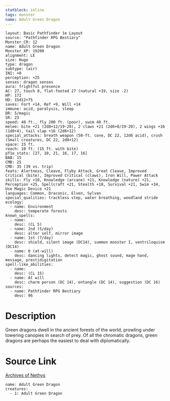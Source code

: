 ```yaml
---
statblock: inline
tags: monster
name: Adult Green Dragon
---
```

```statblock
layout: Basic Pathfinder 1e Layout
source: "Pathfinder RPG Bestiary"
Monster_CR: 12
name: Adult Green Dragon
Monster_XP: 19200
alignment: LE
size: Huge
type: dragon
subtype: (air)
INI: +0
perception: +25
senses: dragon senses
aura: frightful presence
AC: 27, touch 8, flat-footed 27 (natural +19, size -2)
HP: 172
HD: 15d12+75
saves: Fort +14, Ref +9, Will +14
immune: acid, paralysis, sleep
DR: 5/magic
SR: 23
speed: 40 ft., fly 200 ft. (poor), swim 40 ft.
melee: bite +21 (2d8+12/19-20), 2 claws +21 (2d6+8/19-20), 2 wings +16 (1d8+4), tail slap +16 (2d6+12)
special_attacks: breath weapon (50-ft. cone, DC 22, 12d6 acid), crush (Small creatures, DC 22, 2d8+12)
space: 15 ft.
reach: 10 ft. (15 ft. with bite)
pf1e_stats: [27, 10, 21, 16, 17, 16]
BAB: 15
CMB: 25
CMD: 35 (39 vs. trip)
feats: Alertness, Cleave, Flyby Attack, Great Cleave, Improved Critical (bite), Improved Critical (claws), Iron Will, Power Attack
skills: Fly +10, Knowledge (arcane) +21, Knowledge (nature) +21, Perception +25, Spellcraft +21, Stealth +10, Survival +21, Swim +34, Use Magic Device +21
languages: Common, Draconic, Elven, Sylvan
special_qualities: trackless step, water breathing, woodland stride
ecology:
  - name: Environment
    desc: temperate forests
known_spells:
  - name:
    desc: (CL 5)
  - name: 2nd (5/day)
    desc: alter self, mirror image
  - name: 1st (7/day)
    desc: shield, silent image (DC14), summon monster I, ventriloquism (DC14)
  - name: 0 (at-will)
    desc: dancing lights, detect magic, ghost sound, mage hand, message, prestidigitation
spell-like_abilities:
  - name:
    desc: (CL 15)
  - name: At will
    desc: charm person (DC 14), entangle (DC 14), suggestion (DC 16)
sources:
  - name: Pathfinder RPG Bestiary
    desc: 96
```
# Description
Green dragons dwell in the ancient forests of the world, prowling under towering canopies in search of prey. Of all the chromatic dragons, green dragons are perhaps the easiest to deal with diplomatically.
# Source Link
[Archives of Nethys](https://aonprd.com/MonsterDisplay.aspx?ItemName=Adult%20Green%20Dragon)
```encounter-table
name: Adult Green Dragon
creatures:
  - 1: Adult Green Dragon
```
